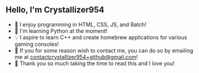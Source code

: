 ## Hello, I'm Crystallizer954

- 📜 I enjoy programming in HTML, CSS, JS, and Batch!
- 🐍 I'm learning Python at the moment!
- 💡 I aspire to learn C++ and create homebrew applications for various gaming consoles!
- 📧 If you for some reason wish to contact me, you can do so by emailing me at contactcrystallizer954+github@gmail.com!
- 💖 Thank you so much taking the time to read this and I love you!
